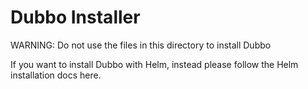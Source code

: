 # Dubbo Installer

WARNING: Do not use the files in this directory to install Dubbo

If you want to install Dubbo with Helm, instead please follow the Helm installation docs here.